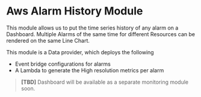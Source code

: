 # Aws Alarm History Module
This module allows us to put the time series history of any alarm on a Dashboard. Multiple Alarms of the same time for different Resources can be rendered on the same Line Chart.

This module is a Data provider, which deploys the following 
 - Event bridge configurations for alarms
 - A Lambda to generate the High resolution metrics per alarm

> **[TBD]** Dashboard will be available as a separate monitoring module soon.  
 